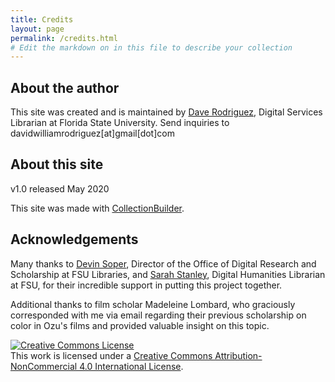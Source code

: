 ```yaml
---
title: Credits
layout: page
permalink: /credits.html
# Edit the markdown on in this file to describe your collection
---
```


## About the author
This site was created and is maintained by [Dave Rodriguez](https://orcid.org/0000-0001-9759-8464), Digital Services Librarian at Florida State University. Send inquiries to davidwilliamrodriguez[at]gmail[dot]com

## About this site
v1.0 released May 2020

This site was made with [CollectionBuilder](https://collectionbuilder.github.io/about.html).

## Acknowledgements
Many thanks to [Devin Soper](https://orcid.org/0000-0002-2667-4594), Director of the Office of Digital Research and Scholarship at FSU Libraries, and [Sarah Stanley](https://github.com/scstanley7), Digital Humanities Librarian at FSU, for their incredible support in putting this project together.

Additional thanks to film scholar Madeleine Lombard, who graciously corresponded with me via email regarding their previous scholarship on color in Ozu's films and provided valuable insight on this topic.

<a rel="license" href="http://creativecommons.org/licenses/by-nc/4.0/"><img alt="Creative Commons License" style="border-width:0" src="https://i.creativecommons.org/l/by-nc/4.0/88x31.png" /></a><br />This work is licensed under a <a rel="license" href="http://creativecommons.org/licenses/by-nc/4.0/">Creative Commons Attribution-NonCommercial 4.0 International License</a>.
